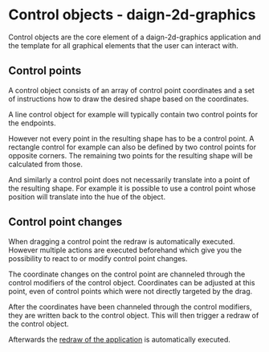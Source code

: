 # Control objects - daign-2d-graphics

Control objects are the core element of a daign-2d-graphics application
and the template for all graphical elements that the user can interact with.

## Control points

A control object consists of an array of control point coordinates
and a set of instructions how to draw the desired shape based on the coordinates.

A line control object for example will typically contain two control points
for the endpoints.

However not every point in the resulting shape has to be a control point.
A rectangle control for example can also be defined by two control points for opposite corners.
The remaining two points for the resulting shape will be calculated from those.

And similarly a control point does not necessarily translate
into a point of the resulting shape.
For example it is possible to use a control point
whose position will translate into the hue of the object.

## Control point changes

When dragging a control point the redraw is automatically executed.
However multiple actions are executed beforehand which give you the possibility
to react to or modify control point changes.

The coordinate changes on the control point are channeled
through the control modifiers of the control object.
Coordinates can be adjusted at this point, even of control points which 
were not directly targeted by the drag.

After the coordinates have been channeled through the control modifiers,
they are written back to the control object.
This will then trigger a redraw of the control object.

Afterwards the [redraw of the application](./redraw-cycle.md) is automatically executed.
